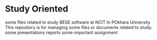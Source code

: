 # Study Oriented 
some files related to study
BESE software at NCIT In POkhara University
This repository is for managing some files or documents related to study.
some presentations reports 
some important assignment
